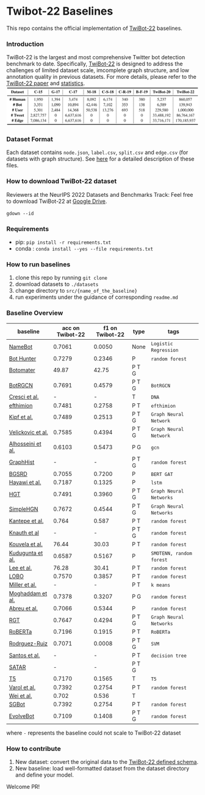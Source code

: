 # Twibot-22 Baselines

This repo contains the official implementation of [TwiBot-22]() baselines.

### Introduction

TwiBot-22 is the largest and most comprehensive Twitter bot detection benchmark to date. Specifically, [TwiBot-22](https://dl.acm.org/doi/pdf/10.1145/3459637.3482019) is designed to address the challenges of limited dataset scale, imcomplete graph structure, and low annotation quality in previous datasets. For more details, please refer to the [TwiBot-22 paper]() and [statistics](descriptions/statistics.md).
![compare](./pics/compare.png)

### Dataset Format

Each dataset contains `node.json`, `label.csv`, `split.csv` and `edge.csv` (for datasets with graph structure). See [here](descriptions/metadata.md) for a detailed description of these files.

### How to download TwiBot-22 dataset

Reviewers at the NeurIPS 2022 Datasets and Benchmarks Track: Feel free to download TwiBot-22 at [Google Drive](https://drive.google.com/drive/folders/1YwiOUwtl8pCd2GD97Q_WEzwEUtSPoxFs?usp=sharing).

`gdown --id`

### Requirements

- pip: `pip install -r requirements.txt`
- conda : `conda install --yes --file requirements.txt `

### How to run baselines

1. clone this repo by running `git clone `
2. download datasets to `./datasets`
3. change directory to `src/{name_of_the_baseline}`
4. run experiments under the guidance of corresponding `readme.md`

### Baseline Overview


| baseline                             | acc on Twibot-22 | f1 on Twibot-22 | type  | tags                     |
| -------------------------------------- | ------------------ | ----------------- | ------- | -------------------------- |
| [NameBot](src/NameBot/)              | 0.7061           | 0.0050          | None  | `Logistic Regression`    |
| [Bot Hunter](src/BotHunter/)         | 0.7279           | 0.2346          | P     | `random forest`          |
| [Botomater](src/Botometer/)          | 49.87            | 42.75           | P T G |                          |
| [BotRGCN](src/BotRGCN/)              | 0.7691           | 0.4579          | P T G | `BotRGCN`                |
| [Cresci et al.](src/Cresci/)         | -                | -               | T     | `DNA`                    |
| [efthimion](src/efthimion/)          | 0.7481           | 0.2758          | P T   | `efthimion`              |
| [Kipf et al.](src)                   | 0.7489           | 0.2513          | P T G | `Graph Neural Network`   |
| [Velickovic et al.](src/V)           | 0.7585           | 0.4394          | P T G | `Graph Neural Network`   |
| [Alhosseini et al.](src/Alhosseini/) | 0.6103           | 0.5473          | P G   | `gcn`                    |
| [GraphHist](src/GraphHist/)          | -                | -               | P T G | `random forest`          |
| [BGSRD](src/BGSRD/)                  | 0.7055           | 0.7200          | P     | `BERT GAT`               |
| [Hayawi et al.](src/Hayawi/)         | 0.7187           | 0.1325          | P     | `lstm`                   |
| [HGT](src/HGT_SimpleHGN/)            | 0.7491           | 0.3960          | P T G | `Graph Neural Networks`  |
| [SimpleHGN](src/HGT_SimpleHGN/)      | 0.7672           | 0.4544          | P T G | `Graph Neural Networks`  |
| [Kantepe et al.](src/Kantepe/)       | 0.764            | 0.587           | P T   | `random forest`          |
| [Knauth et al](src/Knauth/)          | -                | -               | P T G | `random forest`          |
| [Kouvela et al.](src/Kouvela/)       | 76.44            | 30.03           | P T   | `random forest`          |
| [Kudugunta et al.](src/Kudugunta/)   | 0.6587           | 0.5167          | P     | `SMOTENN, random forest` |
| [Lee et al.](src/Lee/)               | 76.28            | 30.41           | P T   | `random forest`          |
| [LOBO](src/LOBO/)                    | 0.7570           | 0.3857          | P T   | `random forest`          |
| [Miller et al.](src/Miller/)         | -                | -               | P T   | `k means`                |
| [Moghaddam et al.](src/Moghaddam/)   | 0.7378           | 0.3207          | P G   | `random forest`          |
| [Abreu et al.](src/Abreu/)           | 0.7066           | 0.5344          | P     | `random forest`          |
| [RGT](src/RGT/)                      | 0.7647           | 0.4294          | P T G | `Graph Neural Networks`  |
| [RoBERTa](src/RoBERTa/)              | 0.7196           | 0.1915          | P T   | `RoBERTa`                |
| [Rodrguez-Ruiz](src/Rodrguez-Ruiz/)  | 0.7071           | 0.0008          | P T G | `SVM`                    |
| [Santos et al.](src/Santos/)         | -                | -               | P T   | `decision tree`          |
| [SATAR](src/SATAR/)                  | -                | -               | P T G |                          |
| [T5](src/Varol/)                     | 0.7170           | 0.1565          | T     | `T5`                     |
| [Varol et al.](src/Varol)            | 0.7392           | 0.2754          | P T   | `random forest`          |
| [Wei et al.](src/Wei/)               | 0.702            | 0.536           | T     |                          |
| [SGBot](src/SGBot/)                  | 0.7392           | 0.2754          | P T   | `random forest`          |
| [EvolveBot](src/EvolveBot/)          | 0.7109           | 0.1408          | P T G | `random forest`          |

where `-` represents the baseline could not scale to TwiBot-22 dataset

### How to contribute

1. New dataset: convert the original data to the [TwiBot-22 defined schema](descriptions/metadata.md).
2. New baseline: load well-formatted dataset from the dataset directory and define your model.

Welcome PR!

